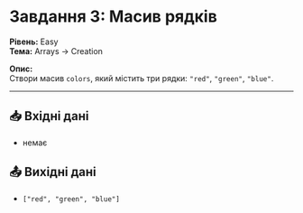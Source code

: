 # Завдання 3: Масив рядків

**Рівень:** Easy  
**Тема:** Arrays → Creation  

**Опис:**  
Створи масив `colors`, який містить три рядки: `"red"`, `"green"`, `"blue"`.

---

## 📥 Вхідні дані
- немає

## 📤 Вихідні дані
- `["red", "green", "blue"]`